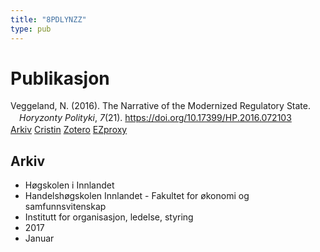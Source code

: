 ```yaml
---
title: "8PDLYNZZ"
type: pub
---
```

<h1>Publikasjon</h1>
<article id="csl-bib-container-8PDLYNZZ" class="csl-bib-container">
  <div class="csl-bib-body" style="line-height: 1.35; padding-left: 1em; text-indent:-1em;">
  <div class="csl-entry">Veggeland, N. (2016). The Narrative of the Modernized Regulatory State. <i>Horyzonty Polityki</i>, <i>7</i>(21). <a href="https://doi.org/10.17399/HP.2016.072103">https://doi.org/10.17399/HP.2016.072103</a></div>
</div>
  <div class="csl-bib-buttons">
    <a href="#taxonomy-article-8PDLYNZZ" class="csl-bib-button">Arkiv</a>
    <a href alt="Cristin URL" class="csl-bib-button">Cristin</a>
    <a href alt="Zotero URL" class="csl-bib-button">Zotero</a>
    <a href="http://ezproxy.inn.no/login?url=https://doi.org/10.17399/HP.2016.072103" class="csl-bib-button">EZproxy</a>
  </div>
  <div id="csl-bib-meta-container-8PDLYNZZ"></div>
</article>
<div id="csl-bib-meta-8PDLYNZZ" class="csl-bib-meta">
  <article id="taxonomy-article-8PDLYNZZ" class="taxonomy-article">
    <h1>Arkiv</h1>
    <ul>
      <li>Høgskolen i Innlandet</li>
      <li>Handelshøgskolen Innlandet - Fakultet for økonomi og samfunnsvitenskap</li>
      <li>Institutt for organisasjon, ledelse, styring</li>
      <li>2017</li>
      <li>Januar</li>
    </ul>
  </article>
</div>
